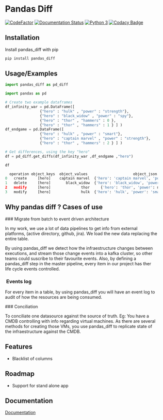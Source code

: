 
# Pandas Diff
[![CodeFactor](https://www.codefactor.io/repository/github/jaimevalero/pandas_diff/badge)](https://www.codefactor.io/repository/github/jaimevalero/pandas_diff)
[![Documentation Status](https://readthedocs.org/projects/pandas-diff/badge/?version=latest)](https://pandas-diff.readthedocs.io/en/latest/?badge=latest)
[![Python 3](https://pyup.io/repos/github/jaimevalero/pandas_diff/python-3-shield.svg)](https://pyup.io/repos/github/jaimevalero/pandas_diff/)
[![Codacy Badge](https://app.codacy.com/project/badge/Grade/bd60be67332644e2a64401b6f44a3b12)](https://www.codacy.com/gh/jaimevalero/pandas_diff/dashboard?utm_source=github.com&amp;utm_medium=referral&amp;utm_content=jaimevalero/pandas_diff&amp;utm_campaign=Badge_Grade)

## Installation

Install pandas_diff with pip

```bash
pip install pandas_diff
```


## Usage/Examples

```python
import pandas_diff as pd_diff

import pandas as pd

# Create two example dataframes
df_infinity_war = pd.DataFrame([
                {"hero" : "hulk" , "power" : "strength"},
                {"hero" : "black_widow" , "power" : "spy"},
                {"hero" : "thor" , "hammers" : 0 },
                {"hero" : "thor" , "hammers" : 1 } ] )
df_endgame = pd.DataFrame([
                {"hero" : "hulk" , "power" : "smart"},
                {"hero" : "captain marvel" , "power" : "strength"},
                {"hero" : "thor" , "hammers" : 2 } ] )

# Get differences, using the key "hero"
df = pd_diff.get_diffs(df_infinity_war ,df_endgame ,"hero")

df

  operation object_keys  object_values                     object_json                     attribute_changed old_value new_value
0   create     [hero]    captain marvel  {'hero': 'captain marvel', 'power': 'strength'...           NaN           NaN      NaN
1   delete     [hero]       black_widow  {'hero': 'black_widow', 'power': 'spy', 'hamme...           NaN           NaN      NaN
2   modify     [hero]              thor     {'hero': 'thor', 'power': nan, 'hammers': 2.0}       hammers             1        2
3   modify     [hero]              hulk  {'hero': 'hulk', 'power': 'smart', 'hammers': ...         power      strength    smart

```

## Why pandas diff ? Cases of use



### Migrate from batch to event driven architecture


In my work, we use a lot of data pipelines to get info from external
platforms, (active directory, github, jira). We load the new data
replacing the entire table.

By using pandas_diff we detect how the infraestructure changes between
executions, and stream those change events into a kafka cluster, so
other teams could suscribe to their favourite events. Also, by defining
a pandas_diff step in the master pipeline, every item in our project has
ther life cycle events controlled.


<h3> Events log </h3>


For every item in a table, by using pandas_diff you will have an event
log to audit of how the resources are being consumed.


### Conciliation


To conciliate one datasource against the source of truth. Eg: You have a CMDB controlling with info regarding virtual machines. As there are several methods for creating those VMs, you use pandas_diff to replicate state of the infraestructure against the CMDB.


## Features

* Blacklist of columns

## Roadmap

* Support for stand alone app

## Documentation

[Documentation](https://pandas-diff.readthedocs.io/en/latest/)

